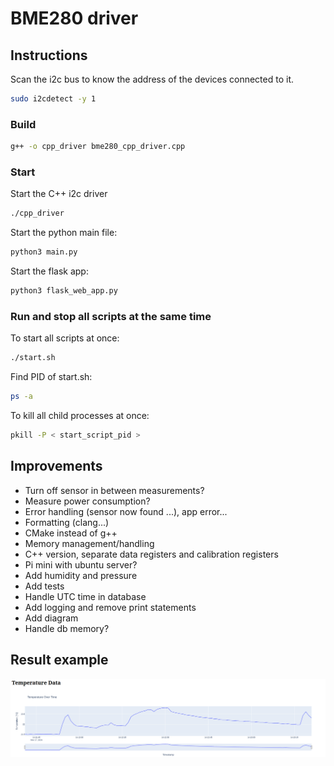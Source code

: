 # BME280 driver

## Instructions

Scan the i2c bus to know the address of the devices connected to it. 
```bash
sudo i2cdetect -y 1
```

### Build

```bash
g++ -o cpp_driver bme280_cpp_driver.cpp
```

### Start

Start the C++ i2c driver
```bash
./cpp_driver
```

Start the python main file:
```bash
python3 main.py
```

Start the flask app:
```bash
python3 flask_web_app.py
```

### Run and stop all scripts at the same time

To start all scripts at once:
```bash
./start.sh
```

Find PID of start.sh:
```bash
ps -a
```

To kill all child processes at once:
```bash
pkill -P < start_script_pid >
```

## Improvements
- Turn off sensor in between measurements?
- Measure power consumption?
- Error handling (sensor now found ...), app error...
- Formatting (clang...)
- CMake instead of g++
- Memory management/handling
- C++ version, separate data registers and calibration registers
- Pi mini with ubuntu server?
- Add humidity and pressure
- Add tests
- Handle UTC time in database
- Add logging and remove print statements
- Add diagram
- Handle db memory?

## Result example

![](assets/temperature_app.png)